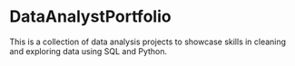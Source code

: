 # DataAnalystPortfolio
This is a collection of data analysis projects to showcase skills in cleaning and exploring data using SQL and Python.
